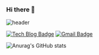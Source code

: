 ### Hi there 👋


![header](https://capsule-render.vercel.app/api?type=waving&color=random&height=300&section=header&text=Heechul%20Lee&fontSize=90&fontColor=d6ace6&reversal=true&animation=twinkling)

[![Tech Blog Badge](http://img.shields.io/badge/-blog-black?style=flat-square&logo=github&link=https://heechul90.github.io/)](https://heechul90.github.io/)
[![Gmail Badge](https://img.shields.io/badge/Gmail-d14836?style=flat-square&logo=Gmail&logoColor=white&link=mailto:heechul4296@gmail.com)](mailto:heechul4296@gmail.com)


![Anurag's GitHub stats](https://github-readme-stats.vercel.app/api?username=heechul90&show_icons=true&theme=radical)
